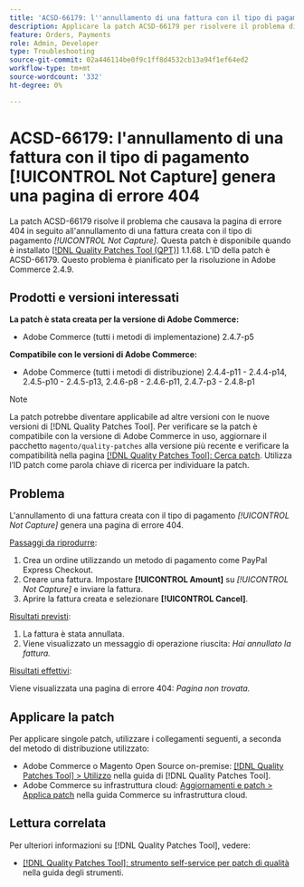 ```yaml
---
title: 'ACSD-66179: l''annullamento di una fattura con il tipo di pagamento [!UICONTROL Not Capture] genera una pagina di errore 404'
description: Applicare la patch ACSD-66179 per risolvere il problema di Adobe Commerce in cui l'annullamento di una fattura con il tipo di pagamento [!UICONTROL Not Capture] causava una pagina di errore 404.
feature: Orders, Payments
role: Admin, Developer
type: Troubleshooting
source-git-commit: 02a446114be0f9c1ff8d4532cb13a94f1ef64ed2
workflow-type: tm+mt
source-wordcount: '332'
ht-degree: 0%

---
```



# ACSD-66179: l&#39;annullamento di una fattura con il tipo di pagamento [!UICONTROL Not Capture] genera una pagina di errore 404

La patch ACSD-66179 risolve il problema che causava la pagina di errore 404 in seguito all&#39;annullamento di una fattura creata con il tipo di pagamento *[!UICONTROL Not Capture]*. Questa patch è disponibile quando è installato [[!DNL Quality Patches Tool (QPT)]](/help/tools/quality-patches-tool/quality-patches-tool-to-self-serve-quality-patches.md) 1.1.68. L’ID della patch è ACSD-66179. Questo problema è pianificato per la risoluzione in Adobe Commerce 2.4.9.

## Prodotti e versioni interessati

**La patch è stata creata per la versione di Adobe Commerce:**

* Adobe Commerce (tutti i metodi di implementazione) 2.4.7-p5

**Compatibile con le versioni di Adobe Commerce:**

* Adobe Commerce (tutti i metodi di distribuzione) 2.4.4-p11 - 2.4.4-p14, 2.4.5-p10 - 2.4.5-p13, 2.4.6-p8 - 2.4.6-p11, 2.4.7-p3 - 2.4.8-p1

>[!NOTE]
>
>La patch potrebbe diventare applicabile ad altre versioni con le nuove versioni di [!DNL Quality Patches Tool]. Per verificare se la patch è compatibile con la versione di Adobe Commerce in uso, aggiornare il pacchetto `magento/quality-patches` alla versione più recente e verificare la compatibilità nella pagina [[!DNL Quality Patches Tool]: Cerca patch](https://experienceleague.adobe.com/tools/commerce-quality-patches/index.html). Utilizza l’ID patch come parola chiave di ricerca per individuare la patch.

## Problema

L&#39;annullamento di una fattura creata con il tipo di pagamento *[!UICONTROL Not Capture]* genera una pagina di errore 404.

<u>Passaggi da riprodurre</u>:

1. Crea un ordine utilizzando un metodo di pagamento come PayPal Express Checkout.
1. Creare una fattura. Impostare **[!UICONTROL Amount]** su *[!UICONTROL Not Capture]* e inviare la fattura.
1. Aprire la fattura creata e selezionare **[!UICONTROL Cancel]**.

<u>Risultati previsti</u>:

1. La fattura è stata annullata.
1. Viene visualizzato un messaggio di operazione riuscita: *Hai annullato la fattura.*

<u>Risultati effettivi</u>:

Viene visualizzata una pagina di errore 404: *Pagina non trovata.*

## Applicare la patch

Per applicare singole patch, utilizzare i collegamenti seguenti, a seconda del metodo di distribuzione utilizzato:

* Adobe Commerce o Magento Open Source on-premise: [[!DNL Quality Patches Tool] > Utilizzo](/help/tools/quality-patches-tool/usage.md) nella guida di [!DNL Quality Patches Tool].
* Adobe Commerce su infrastruttura cloud: [Aggiornamenti e patch > Applica patch](https://experienceleague.adobe.com/docs/commerce-cloud-service/user-guide/develop/upgrade/apply-patches.html) nella guida Commerce su infrastruttura cloud.

## Lettura correlata

Per ulteriori informazioni su [!DNL Quality Patches Tool], vedere:

* [[!DNL Quality Patches Tool]: strumento self-service per patch di qualità](/help/tools/quality-patches-tool/quality-patches-tool-to-self-serve-quality-patches.md) nella guida degli strumenti.
